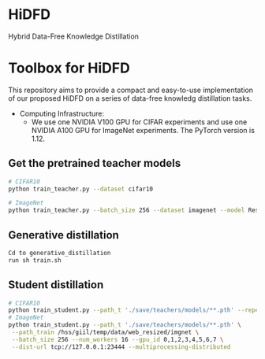 # HiDFD

Hybrid Data-Free Knowledge Distillation
# Toolbox for HiDFD

This repository aims to provide a compact and easy-to-use implementation of our proposed HiDFD on a series of data-free knowledg distillation tasks. 

- Computing Infrastructure:
  - We use one NVIDIA V100 GPU for CIFAR experiments and use one NVIDIA A100 GPU for ImageNet experiments. The PyTorch version is 1.12.

## Get the pretrained teacher models

```bash
# CIFAR10
python train_teacher.py --dataset cifar10

# ImageNet
python train_teacher.py --batch_size 256 --dataset imagenet --model ResNet18 --num_workers 32 --gpu_id 0,1,2,3,4,5,6,7 --dist-url tcp://127.0.0.1:23333 --multiprocessing-distributed --dali gpu --trial 0
```
## Generative distillation
```bash
Cd to generative_distillation
run sh train.sh
```
## Student distillation

```bash
# CIFAR10
python train_student.py --path_t './save/teachers/models/**.pth' --repeat_num 10
# ImageNet
python train_student.py --path_t './save/teachers/models/**.pth' \
 --path_train /hss/giil/temp/data/web_resized/imgnet \
 --batch_size 256 --num_workers 16 --gpu_id 0,1,2,3,4,5,6,7 \
 --dist-url tcp://127.0.0.1:23444 --multiprocessing-distributed
```





